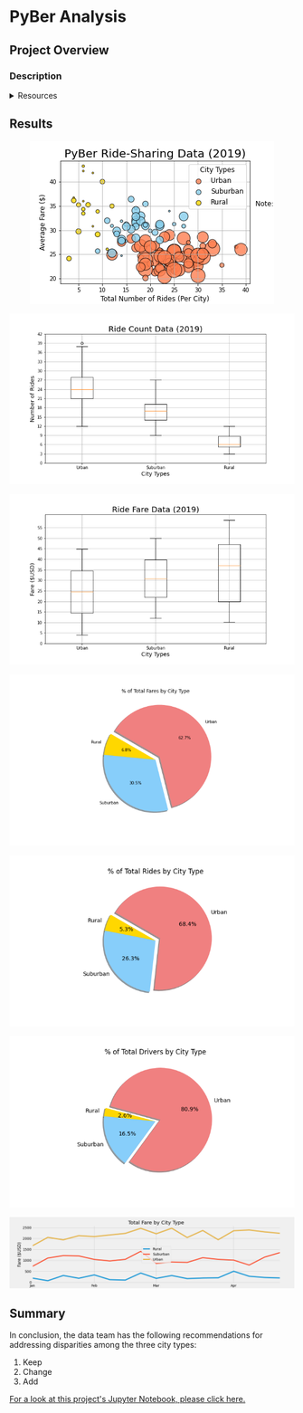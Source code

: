 # PyBer Analysis

## Project Overview

### Description

<details>
 <summary> Resources </summary>

- **Software:** Python 3.9.1, Jupyter Notebook 6.0.3, VS Code 1.52.1
- **Data Sources:** [PyBer_ride_data.csv](https://github.com/r3ginam/PyBer_Analysis/blob/main/Resources/PyBer_ride_data.csv), [city_data.csv](https://github.com/r3ginam/PyBer_Analysis/blob/main/Resources/city_data.csv)

</details>


## Results 

<p align="center">
  <img src="analysis/Fig1.png">
</p>


<p align="center">
  <img src="analysis/Fig2.png">
</p>


<p align="center">
  <img src="analysis/Fig3.png">
</p>


<p align="center">
  <img src="analysis/Fig5.png">
</p>


<p align="center">
  <img src="analysis/Fig6.png">
</p>


<p align="center">
  <img src="analysis/Fig7.png">
</p>


<p align="center">
  <img src="analysis/fig8.png">
</p>

## Summary 

In conclusion, the data team has the following recommendations for addressing disparities among the three city types:
 1. Keep
 2. Change
 3. Add

[For a look at this project's Jupyter Notebook, please click here.](https://github.com/r3ginam/PyBer_Analysis/blob/main/PyBer_Challenge.ipynb)
